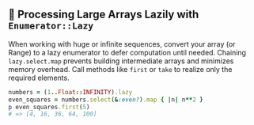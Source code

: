## 🐢 Processing Large Arrays Lazily with `Enumerator::Lazy`

When working with huge or infinite sequences, convert your array (or Range) to a lazy enumerator to defer computation until needed. Chaining `lazy.select.map` prevents building intermediate arrays and minimizes memory overhead. Call methods like `first` or `take` to realize only the required elements.

```ruby
numbers = (1..Float::INFINITY).lazy
even_squares = numbers.select(&:even?).map { |n| n**2 }
p even_squares.first(5)
# => [4, 16, 36, 64, 100]
```